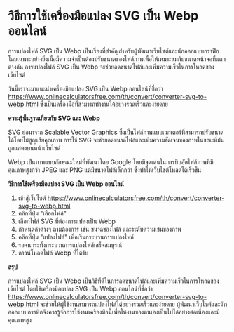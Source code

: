 วิธีการใช้เครื่องมือแปลง SVG เป็น Webp ออนไลน์
==============================================

การแปลงไฟล์ SVG เป็น Webp เป็นเรื่องที่สำคัญสำหรับผู้พัฒนาเว็บไซต์และนักออกแบบกราฟิก โดยเฉพาะอย่างยิ่งเมื่อมีความจำเป็นต้องปรับขนาดของไฟล์ภาพเพื่อให้เหมาะสมกับขนาดหน้าจอที่แตกต่างกัน การแปลงไฟล์ SVG เป็น Webp จะช่วยลดขนาดไฟล์และเพิ่มความเร็วในการโหลดของเว็บไซต์

วันนี้เราจะมาแนะนำเครื่องมือแปลง SVG เป็น Webp ออนไลน์ที่ชื่อว่า <https://www.onlinecalculatorsfree.com/th/convert/converter-svg-to-webp.html> ซึ่งเป็นเครื่องมือที่สามารถทำงานได้อย่างรวดเร็วและง่ายดาย

**ความรู้พื้นฐานเกี่ยวกับ SVG และ Webp**

SVG ย่อมาจาก Scalable Vector Graphics ซึ่งเป็นไฟล์ภาพแบบเวกเตอร์ที่สามารถปรับขนาดได้โดยไม่สูญเสียคุณภาพ การใช้ SVG จะช่วยลดขนาดไฟล์และเพิ่มความชัดเจนของภาพในขณะที่มันถูกแสดงบนหน้าเว็บไซต์

Webp เป็นภาพแบบลักษณะใหม่ที่พัฒนาโดย Google โดยมีจุดเด่นในการบีบอัดไฟล์ภาพที่มีคุณภาพสูงกว่า JPEG และ PNG แต่มีขนาดไฟล์เล็กกว่า ซึ่งทำให้เว็บไซต์โหลดได้เร็วขึ้น

**วิธีการใช้เครื่องมือแปลง SVG เป็น Webp ออนไลน์**

1. เข้าสู่เว็บไซต์ <https://www.onlinecalculatorsfree.com/th/convert/converter-svg-to-webp.html>
2. คลิกที่ปุ่ม "เลือกไฟล์"
3. เลือกไฟล์ SVG ที่ต้องการแปลงเป็น Webp
4. กำหนดค่าต่างๆ ตามต้องการ เช่น ขนาดของไฟล์ และระดับความเข้มของภาพ
5. คลิกที่ปุ่ม "แปลงไฟล์" เพื่อเริ่มกระบวนการแปลงไฟล์
6. รอจนกระทั่งกระบวนการแปลงไฟล์เสร็จสมบูรณ์
7. ดาวน์โหลดไฟล์ Webp ที่ได้รับ

**สรุป**

การแปลงไฟล์ SVG เป็น Webp เป็นวิธีที่ดีในการลดขนาดไฟล์และเพิ่มความเร็วในการโหลดของเว็บไซต์ โดยใช้เครื่องมือแปลง SVG เป็น Webp ออนไลน์ที่ชื่อว่า <https://www.onlinecalculatorsfree.com/th/convert/converter-svg-to-webp.html> จะช่วยให้ผู้ใช้งานสามารถแปลงไฟล์ได้อย่างรวดเร็วและง่ายดาย ผู้พัฒนาเว็บไซต์และนักออกแบบกราฟิกจึงควรรู้จักการใช้งานเครื่องมือนี้เพื่อให้งานของตนเองเป็นไปได้อย่างต่อเนื่องและมีคุณภาพสูง